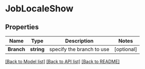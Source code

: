# JobLocaleShow

## Properties

Name | Type | Description | Notes
------------ | ------------- | ------------- | -------------
**Branch** | **string** | specify the branch to use | [optional] 

[[Back to Model list]](../README.md#documentation-for-models) [[Back to API list]](../README.md#documentation-for-api-endpoints) [[Back to README]](../README.md)


